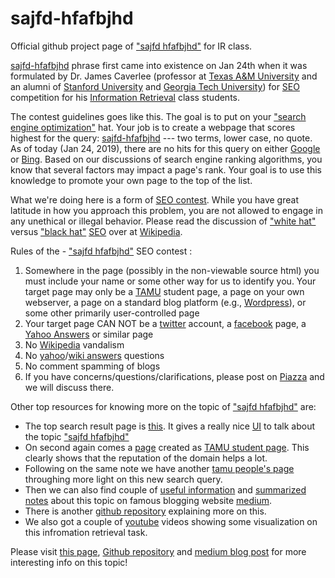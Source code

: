 # sajfd-hfafbjhd
Official github project page of <a href="https://github.com/harika5/sajfd-hfafbjhd">"sajfd hfafbjhd"</a> for IR class.

<a href="https://github.com/harika5/sajfd-hfafbjhd">sajfd-hfafbjhd</a> phrase first came into existence on Jan 24th when it was formulated by Dr. James Caverlee (professor at <a href="https://www.tamu.edu/">Texas A&M University</a> and an alumni of <a href="https://www.standford.edu/">Stanford University</a> and <a href="https://www.gatech.edu/">Georgia Tech University</a>) for <a href="https://en.wikipedia.org/wiki/Search_engine_optimization">SEO</a> competition  for his <a href="https://en.wikipedia.org/wiki/Information_retrieval">Information Retrieval</a> class students.

The contest guidelines goes like this. The goal is to put on your <a href="https://en.wikipedia.org/wiki/Search_engine_optimization">"search engine optimization"</a> hat. Your job is to create a webpage that scores highest for the query: <a href="https://github.com/harika5/sajfd-hfafbjhd">sajfd-hfafbjhd</a>  --- two terms, lower case, no quote. As of today (Jan 24, 2019), there are no hits for this query on either <a href="https://www.google.com/">Google</a> or <a href="https://www.bing.com/">Bing</a>. Based on our discussions of search engine ranking algorithms, you know that several factors may impact a page's rank. Your goal is to use this knowledge to promote your own page to the top of the list.

What we're doing here is a form of <a href="https://en.wikipedia.org/wiki/SEO_contest">SEO contest</a>. While you have great latitude in how you approach this problem, you are not allowed to engage in any unethical or illegal behavior. Please read the discussion of <a href="https://en.wikipedia.org/wiki/Search_engine_optimization#White_hat_versus_black_hat_techniques">"white hat"</a>   versus <a href="https://en.wikipedia.org/wiki/Search_engine_optimization#White_hat_versus_black_hat_techniques">"black hat"</a> <a href="https://en.wikipedia.org/wiki/Search_engine_optimization">SEO</a> over at <a href="https://www.wikipedia.org/">Wikipedia</a>.


Rules of the - <a href="http://people.tamu.edu/~harikaraju.g/">"sajfd hfafbjhd"</a> SEO contest :

1. Somewhere in the page (possibly in the non-viewable source html) you must include your name or some other way for us to identify you.
Your target page may only be a <a href="https://www.tamu.edu/">TAMU</a> student page, a page on your own webserver, a page on a standard blog platform (e.g., <a href="https://www.wordpress.com/">Wordpress</a>), or some other primarily user-controlled page
2. Your target page CAN NOT be a <a href="https://www.twitter.com/">twitter</a> account, a <a href="https://www.facebook.com/">facebook</a> page, a <a href="https://answers.yahoo.com/">Yahoo Answers</a> or similar page
3. No <a href="https://www.wikipedia.org/">Wikipedia</a> vandalism
4. No <a href="https://www.yahoo.com/">yahoo</a>/<a href="https://en.wikipedia.org/wiki/Answers.com">wiki answers</a> questions
5. No comment spamming of blogs
6. If you have concerns/questions/clarifications, please post on <a href="https://piazza.com">Piazza</a> and we will discuss there.


Other top resources for knowing more on the topic of <a href="http://people.tamu.edu/~harikaraju.g/">"sajfd hfafbjhd"</a> are:

* The top search result page is <a href="http://people.tamu.edu/~himgupt2/">this</a>. It gives a really nice <a href="https://en.wikipedia.org/wiki/User_interface">UI</a> to talk about the topic <a href="http://people.tamu.edu/~harikaraju.g/">"sajfd hfafbjhd"</a>
* On second again comes a <a href="http://people.tamu.edu/~harishk1908/">page</a> created as <a href="http://people.tamu.edu/">TAMU student page</a>. This clearly shows that the reputation of the domain helps a lot.
* Following on the same note we have another <a href="http://people.tamu.edu/~sswt/">tamu people's page</a> throughing more light on this new search query.
* Then we can also find couple of <a href="https://medium.com/@nitijain305/sajfd-hfafbjhd-9c53dce4eb82">useful information</a> and <a href="https://medium.com/@narulavansh3/top-10-results-for-sajfd-hfafbjhd-on-google-and-medium-be7b6676114f">summarized notes</a> about this topic on famous blogging website <a href="https://medium.com/">medium</a>. 
* There is another <a href="https://github.com/Prakharm007/sajfd-hfafbjhd">github repository</a> explaining more on this.
* We also got a couple of <a href="https://www.youtube.com/">youtube</a> videos showing some visualization on this infromation retrieval task.

Please visit <a href="http://people.tamu.edu/~harikaraju.g/">this page</a>, <a href="https://github.com/harika5/sajfd-hfafbjhd">Github repository</a> and <a href="http://people.tamu.edu/~harikaraju.g/">medium blog post</a> for more interesting info on this topic! 
